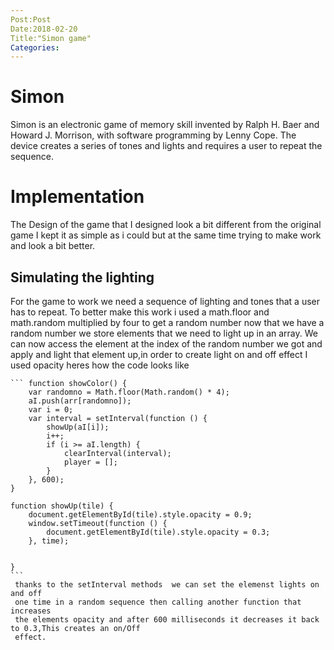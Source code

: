 ```yaml
---
Post:Post
Date:2018-02-20
Title:"Simon game"
Categories:
---
```


# Simon

Simon is an electronic game of memory skill invented by Ralph H. Baer and Howard J. Morrison, with software programming by Lenny Cope. The device creates a series of tones and lights and requires a user to repeat the sequence.

# Implementation

The Design of the game that I designed look a bit different from the original game
I kept it as simple as i could but at the same time trying to make work and look a bit better.

## Simulating the lighting

For the game to work we need a sequence of lighting and tones that a user has to repeat.
To better make this work i used a math.floor and math.random multiplied by four to get a random number
now that we have a random number we store elements that we need to light up in an array.
We can now access the element at the index of the random number we got and apply and light that element up,in order to create light on and off effect I used opacity heres how the code looks like

    ``` function showColor() {
        var randomno = Math.floor(Math.random() * 4);
        aI.push(arr[randomno]);
        var i = 0;
        var interval = setInterval(function () {
            showUp(aI[i]);
            i++;
            if (i >= aI.length) {
                clearInterval(interval);
                player = [];
            }
        }, 600);
    }

    function showUp(tile) {
        document.getElementById(tile).style.opacity = 0.9;
        window.setTimeout(function () {
            document.getElementById(tile).style.opacity = 0.3;
        }, time);


    }
    ```
     thanks to the setInterval methods  we can set the elemenst lights on and off
     one time in a random sequence then calling another function that increases
     the elements opacity and after 600 milliseconds it decreases it back to 0.3,This creates an on/Off
     effect.
